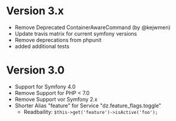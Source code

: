 Version 3.x
===========
- Remove Deprecated ContainerAwareCommand (by @kejwmen)
- Update travis matrix for current symfony versions
- Remove deprecations from phpunit
- added additional tests

Version 3.0
===========
- Support for Symfony 4.0
- Remove Support for PHP < 7.0
- Remove Support vor Symfony 2.x
- Shorter Alias "feature" for Service "dz.feature_flags.toggle"
    - Readbaility: `$this->get('feature')->isActive('foo');`

